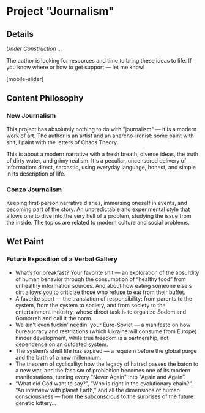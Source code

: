 # Project "Journalism"

## Details

*Under Construction …*

The author is looking for resources and time to bring these ideas to life. If you know where or how to get support — let me know!

[mobile-slider]

## Content Philosophy

### New Journalism

This project has absolutely nothing to do with "journalism" — it is a modern work of art. The author is an artist and an anarcho-ironist: some paint with shit, I paint with the letters of Chaos Theory.

This is about a modern narrative with a fresh breath, diverse ideas, the truth of dirty water, and grimy realism. It's a peculiar, uncensored delivery of information: direct, sarcastic, using everyday language, honest, and simple in its description of life.

### Gonzo Journalism

Keeping first-person narrative diaries, immersing oneself in events, and becoming part of the story. An unpredictable and experimental style that allows one to dive into the very hell of a problem, studying the issue from the inside. The topics are related to modern culture and social problems.

## Wet Paint

### Future Exposition of a Verbal Gallery

- What’s for breakfast? Your favorite shit — an exploration of the absurdity of human behavior through the consumption of “healthy food” from unhealthy information sources. And about how eating someone else's dirt allows you to criticize those who refuse to eat from their buffet.
- A favorite sport — the translation of responsibility: from parents to the system, from the system to society, and from society to the entertainment industry, whose direct task is to organize Sodom and Gomorrah and call it the norm.
- We ain't even fuckin' needin' your Euro-Soviet — a manifesto on how bureaucracy and restrictions (which Ukraine will consume from Europe) hinder development, while true freedom is a partnership, not dependence on an outdated system.
- The system’s shelf life has expired — a requiem before the global purge and the birth of a new millennium.
- The theorem of cyclicality: how the legacy of hatred passes the baton to a new war, and the fascism of prohibition becomes one of its modern manifestations, turning every "Never Again" into "Again and Again”.
- “What did God want to say?”, “Who is right in the evolutionary chain?”, “An interview with planet Earth,” and all the dimensions of human consciousness — from the subconscious to the surprises of the future genetic lottery…